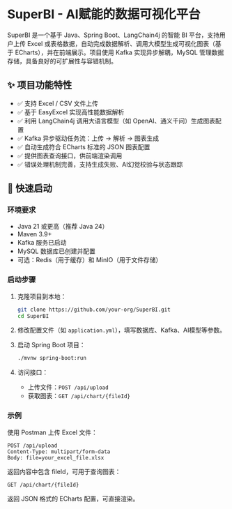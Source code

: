 # SuperBI - AI赋能的数据可视化平台

SuperBI 是一个基于 Java、Spring Boot、LangChain4j 的智能 BI 平台，支持用户上传 Excel 或表格数据，自动完成数据解析、调用大模型生成可视化图表（基于 ECharts），并在前端展示。项目使用 Kafka 实现异步解耦，MySQL 管理数据存储，具备良好的可扩展性与容错机制。

## ✨ 项目功能特性

- ✅ 支持 Excel / CSV 文件上传
- ✅ 基于 EasyExcel 实现高性能数据解析
- ✅ 利用 LangChain4j 调用大语言模型（如 OpenAI、通义千问）生成图表配置
- ✅ Kafka 异步驱动任务流：上传 → 解析 → 图表生成
- ✅ 自动生成符合 ECharts 标准的 JSON 图表配置
- ✅ 提供图表查询接口，供前端渲染调用
- ✅ 错误处理机制完善，支持生成失败、AI幻觉校验与状态跟踪

## 🚀 快速启动

### 环境要求

- Java 21 或更高（推荐 Java 24）
- Maven 3.9+
- Kafka 服务已启动
- MySQL 数据库已创建并配置
- 可选：Redis（用于缓存）和 MinIO（用于文件存储）

### 启动步骤

1. 克隆项目到本地：
   ```bash
   git clone https://github.com/your-org/SuperBI.git
   cd SuperBI
   ```

2. 修改配置文件（如 `application.yml`），填写数据库、Kafka、AI模型等参数。

3. 启动 Spring Boot 项目：
   ```bash
   ./mvnw spring-boot:run
   ```

4. 访问接口：
   - 上传文件：`POST /api/upload`
   - 获取图表：`GET /api/chart/{fileId}`

### 示例

使用 Postman 上传 Excel 文件：
```http
POST /api/upload
Content-Type: multipart/form-data
Body: file=your_excel_file.xlsx
```

返回内容中包含 fileId，可用于查询图表：

```http
GET /api/chart/{fileId}
```

返回 JSON 格式的 ECharts 配置，可直接渲染。
